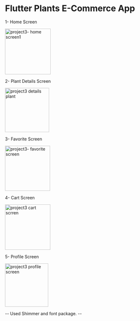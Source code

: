 # Flutter Plants E-Commerce App

1- Home Screen 

<img width="151" alt="project3- home screen1" src="https://github.com/AlaaMYahya/Project-3/assets/129466098/7dd48b55-8135-4cdc-baca-f6f716b0b713">

2- Plant Details Screen

<img width="146" alt="project3 details plant" src="https://github.com/AlaaMYahya/Project-3/assets/129466098/0e6db85d-2995-4eb0-85a8-1a61500fdd7c">


3- Favorite Screen

<img width="149" alt="project3- favorite screen" src="https://github.com/AlaaMYahya/Project-3/assets/129466098/a32fe7da-5b9d-4718-b592-639bbb6f9978">

4- Cart Screen

<img width="150" alt="project3 cart scrren" src="https://github.com/AlaaMYahya/Project-3/assets/129466098/f3716a2b-e3a6-4c11-8e3c-596db1c4768d">


5- Profile Screen

<img width="143" alt="project3 profile screen" src="https://github.com/AlaaMYahya/Project-3/assets/129466098/8c6a9fe9-2edd-42cf-b3f7-4ca781b1e037">

-- Used Shimmer and font package. --
